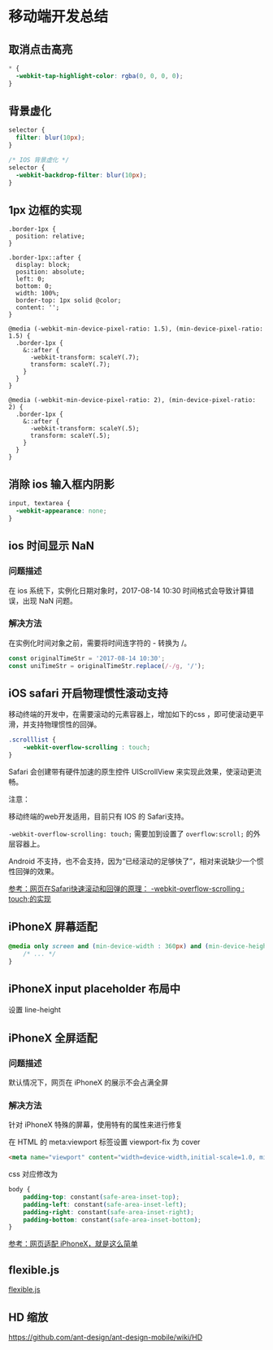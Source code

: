 # 移动端开发总结

## 取消点击高亮

```css
* {
  -webkit-tap-highlight-color: rgba(0, 0, 0, 0);
}
```


## 背景虚化

```css
selector {
  filter: blur(10px);
}

/* IOS 背景虚化 */
selector {
  -webkit-backdrop-filter: blur(10px);
}
```


## 1px 边框的实现
   
```less
.border-1px {
  position: relative;
}

.border-1px::after {
  display: block;
  position: absolute;
  left: 0;
  bottom: 0;
  width: 100%;
  border-top: 1px solid @color;
  content: '';
}

@media (-webkit-min-device-pixel-ratio: 1.5), (min-device-pixel-ratio: 1.5) {
  .border-1px {
    &::after {
      -webkit-transform: scaleY(.7);
      transform: scaleY(.7);
    }
  }
}

@media (-webkit-min-device-pixel-ratio: 2), (min-device-pixel-ratio: 2) {
  .border-1px {
    &::after {
      -webkit-transform: scaleY(.5);
      transform: scaleY(.5);
    }
  }
}
```


## 消除 ios 输入框内阴影
   
```css
input, textarea {
  -webkit-appearance: none;
}
```


## ios 时间显示 NaN
   
### 问题描述

在 ios 系统下，实例化日期对象时，2017-08-14 10:30 时间格式会导致计算错误，出现 NaN 问题。

### 解决方法

在实例化时间对象之前，需要将时间连字符的 - 转换为 /。

```javascript
const originalTimeStr = '2017-08-14 10:30';
const uniTimeStr = originalTimeStr.replace(/-/g, '/');
```


## iOS safari 开启物理惯性滚动支持

移动终端的开发中，在需要滚动的元素容器上，增加如下的css ，即可使滚动更平滑，并支持物理惯性的回弹。

```css
.scrolllist {
    -webkit-overflow-scrolling : touch;
}
```

Safari 会创建带有硬件加速的原生控件 UIScrollView 来实现此效果，使滚动更流畅。

注意：

移动终端的web开发适用，目前只有 IOS 的 Safari支持。

`-webkit-overflow-scrolling: touch;` 需要加到设置了 `overflow:scroll;` 的外层容器上。

Android 不支持，也不会支持，因为“已经滚动的足够快了”，相对来说缺少一个惯性回弹的效果。

[参考：网页在Safari快速滚动和回弹的原理： -webkit-overflow-scrolling : touch;的实现](http://blog.csdn.net/hursing/article/details/9186199)



## iPhoneX 屏幕适配

```css
@media only screen and (min-device-width : 360px) and (min-device-height : 740px) and (-webkit-min-device-pixel-ratio : 2.6) {
    /* ... */
}
```


## iPhoneX input placeholder 布局中

设置 line-height


## iPhoneX 全屏适配
   
### 问题描述

默认情况下，网页在 iPhoneX 的展示不会占满全屏

### 解决方法

针对 iPhoneX 特殊的屏幕，使用特有的属性来进行修复

在 HTML 的 meta:viewport 标签设置 viewport-fix 为 cover

```html
<meta name="viewport" content="width=device-width,initial-scale=1.0, minimum-scale=1.0, maximum-scale=1.0, user-scalable=no, viewport-fit=cover" />
```

css 对应修改为

```css
body {
    padding-top: constant(safe-area-inset-top);
    padding-left: constant(safe-area-inset-left);
    padding-right: constant(safe-area-inset-right);
    padding-bottom: constant(safe-area-inset-bottom);
}
```

[参考：网页适配 iPhoneX，就是这么简单](https://aotu.io/notes/2017/11/27/iphonex/index.html)


## flexible.js

[flexible.js](https://github.com/amfe/lib-flexible)


## HD 缩放

https://github.com/ant-design/ant-design-mobile/wiki/HD
